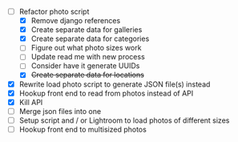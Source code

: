 - [ ] Refactor photo script
    - [x] Remove django references
    - [x] Create separate data for galleries
    - [x] Create separate data for categories
    - [ ] Figure out what photo sizes work
    - [ ] Update read me with new process
    - [ ] Consider have it generate UUIDs
    - [x] ~~Create separate data for locations~~
- [x] Rewrite load photo script to generate JSON file(s) instead
- [x] Hookup front end to read from photos instead of API
- [x] Kill API
- [ ] Merge json files into one
- [ ] Setup script and / or Lightroom to load photos of different sizes
- [ ] Hookup front end to multisized photos